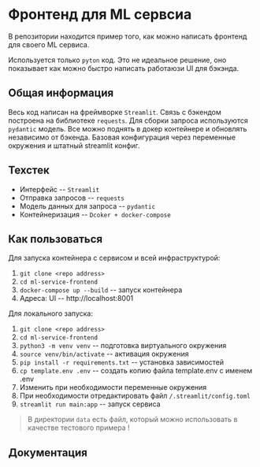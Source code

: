 # Фронтенд для ML сервсиа

В репозитории находится пример того, как можно написать фронтенд для своего ML сервиса.

Используется только `pyton` код. Это не идеальное решение, оно показывает как можно быстро написать работаюзи UI для бэкэнда.

## Общая информация

Весь код написан на фреймворке `Streamlit`. Связь с бэкендом построена на библиотеке `requests`. Для сборки запроса используются `pydantic` модель. Все можно поднять в докер контейнере и обновлять независимо от бэкенда. Базовая конфигурация через переменные окружения и штатный streamlit конфиг.

## Техстек

- Интерфейс -- `Streamlit`
- Отправка запросов -- `requests`
- Модель данных для запроса -- `pydantic`
- Контейнеризация -- `Dcoker + docker-compose`

## Как пользоваться

Для запуска контейнера с сервисом и всей инфраструктурой:

1. `git clone <repo address>`
2. `cd ml-service-frontend`
3. `docker-compose up --build` -- запуск контейнера
4. Адреса:
    UI -- http://localhost:8001

Для локального запуска:
1. `git clone <repo address>`
2. `cd ml-service-frontend`
3. `python3 -m venv venv` -- подготовка виртуального окружения
4. `source venv/bin/activate` -- активация окружения
5. `pip install -r requirements.txt` -- установка зависимостей
6. `cp template.env .env` -- создать копию файла template.env с именем .env
7. Изменить при необходимости переменные окружения
8. При необходимости отредактировать файл `/.streamlit/config.toml`
9. `streamlit run main:app` -- запуск сервиса

> В директории `data` есть файл, который можно использовать в качестве тестового примера !

## Документация

